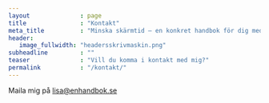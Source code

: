 ```yaml
---
layout              : page
title               : "Kontakt"
meta_title          : "Minska skärmtid – en konkret handbok för dig med barn 1–10 år"
header:
   image_fullwidth: "headersskrivmaskin.png"
subheadline         : ""
teaser              : "Vill du komma i kontakt med mig?"
permalink           : "/kontakt/"
---
```

Maila mig på lisa@enhandbok.se 
